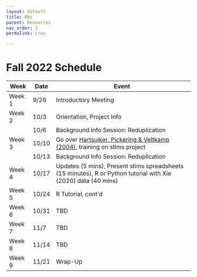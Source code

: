 ```yaml
---
layout: default
title: RAs
parent: Resources
nav_order: 3
permalink: /ras

---
```


# Fall 2022 Schedule

| Week      | Date | Event |
| ----------- | ----------- | ----------- |
| Week 1   | 9/26        | Introductory Meeting        |
| Week 2   | 10/3        | Orientation, Project Info        |
|  | 10/6         | Background Info Session: Reduplication     |
| Week 3   | 10/10        | Go over [Hartsuiker, Pickering & Veltkamp (2004)](https://journals.sagepub.com/doi/pdf/10.1111/j.0956-7976.2004.00693.x), training on stims project    |
|  | 10/13         | Background Info Session: Reduplication  |
| Week 4   | 10/17        | Updates (5 mins), Present stims spreadsheets (15 minutes), R or Python tutorial with Xie (2020) data (40 mins) |
| Week 5   | 10/24        | R Tutorial, cont'd |
| Week 6   | 10/31        | TBD |
| Week 7   | 11/7        | TBD |
| Week 8   | 11/14        | TBD        |
| Week 9   | 11/21        | Wrap-Up  |
